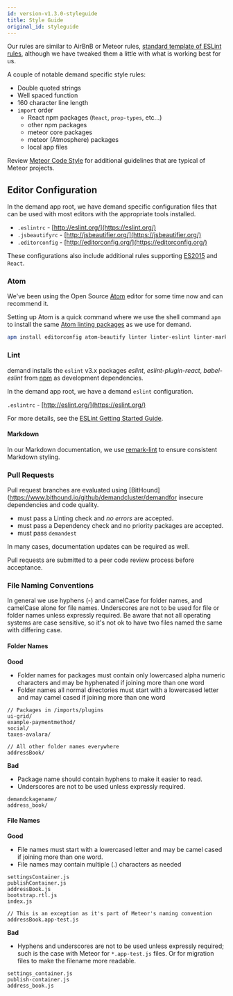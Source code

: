 ```yaml
---
id: version-v1.3.0-styleguide
title: Style Guide
original_id: styleguide
---
```

    
Our rules are similar to AirBnB or Meteor rules, [standard template of ESLint rules](https://www.npmjs.com/package/eslint-config-airbnb), although we have tweaked them a little with what is working best for us.

A couple of notable demand specific style rules:

* Double quoted strings
* Well spaced function
* 160 character line length
* `import` order
  * React npm packages (`React`, `prop-types`, etc...)
  * other npm packages
  * meteor core packages
  * meteor (Atmosphere) packages
  * local app files

Review [Meteor Code Style](https://guide.meteor.com/code-style.html) for additional guidelines that are typical of Meteor projects.

## Editor Configuration

In the demand app root, we have demand specific configuration files that can be used with most editors with the appropriate tools installed.

* `.eslintrc` - [http://eslint.org/](https://eslint.org/)
* `.jsbeautifyrc` - [http://jsbeautifier.org/](https://jsbeautifier.org/)
* `.editorconfig` - [http://editorconfig.org/](https://editorconfig.org/)

These configurations also include additional rules supporting [ES2015](https://docs.meteor.com/packages/ecmascript.html#Supported-ES2015-Features) and `React`.

### Atom

We've been using the Open Source [Atom](https://atom.io/) editor for some time now and can recommend it.

Setting up Atom is a quick command where we use the shell command `apm` to install the same [Atom linting packages](https://atom.io/users/AtomLinter) as we use for demand.

```sh
apm install editorconfig atom-beautify linter linter-eslint linter-markdown linter-jsonlint linter-docker
```

### Lint

demand installs the `eslint` v3.x packages _eslint_, _eslint-plugin-react_, _babel-eslint_ from [npm](https://www.npmjs.com/) as development dependencies.

In the demand app root, we have a demand `eslint` configuration.

`.eslintrc` - [http://eslint.org/](https://eslint.org/)

For more details, see the [ESLint Getting Started Guide](http://eslint.org/docs/user-guide/getting-started).

#### Markdown

In our Markdown documentation, we use [remark-lint](https://github.com/wooorm/remark-lint) to ensure consistent Markdown styling.

### Pull Requests

Pull request branches are evaluated using [BitHound](https://www.bithound.io/github/demandcluster/demandfor insecure dependencies and code quality.

* must pass a Linting check and _no errors_ are accepted.
* must pass a Dependency check and no priority packages are accepted.
* must pass `demandest`

In many cases, documentation updates can be required as well.

Pull requests are submitted to a peer code review process before acceptance.

### File Naming Conventions

In general we use hyphens (-) and camelCase for folder names, and camelCase alone for file names. Underscores are not to be used for file or folder names unless expressly required.  Be aware that not all operating systems are case sensitive, so it's not ok to have two files named the same with differing case.

#### Folder Names

**Good**

* Folder names for packages must contain only lowercased alpha numeric characters and may be hyphenated if joining more than one word
* Folder names all normal directories must start with a lowercased letter and may camel cased if joining more than one word

```
// Packages in /imports/plugins
ui-grid/
example-paymentmethod/
social/
taxes-avalara/

// All other folder names everywhere
addressBook/

```

**Bad**

* Package name should contain hyphens to make it easier to read.
* Underscores are not to be used unless expressly required.

```
demandckagename/
address_book/
```

#### File Names

**Good**

* File names must start with a lowercased letter and may be camel cased if joining more than one word.
* File names may contain multiple (.) characters as needed

```
settingsContainer.js
publishContainer.js
addressBook.js
bootstrap.rtl.js
index.js

// This is an exception as it's part of Meteor's naming convention
addressBook.app-test.js
```

**Bad**

* Hyphens and underscores are not to be used unless expressly required; such is the case with Meteor for `*.app-test.js` files. Or for migration files to make the filename more readable.

```
settings_container.js
publish-container.js
address_book.js
```
